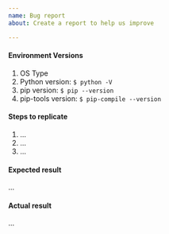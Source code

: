 ```yaml
---
name: Bug report
about: Create a report to help us improve

---
```


<!-- Describe the issue briefly here. -->

#### Environment Versions

1. OS Type
1. Python version: `$ python -V`
1. pip version:  `$ pip --version`
1. pip-tools version: `$ pip-compile --version`

#### Steps to replicate

1. ...
2. ...
3. ...

#### Expected result

...

#### Actual result

...
